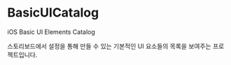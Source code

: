 # BasicUICatalog
iOS Basic UI Elements Catalog


스토리보드에서 설정을 통해 만들 수 있는 기본적인 UI 요소들의 목록을 보여주는 프로젝트입니다.
